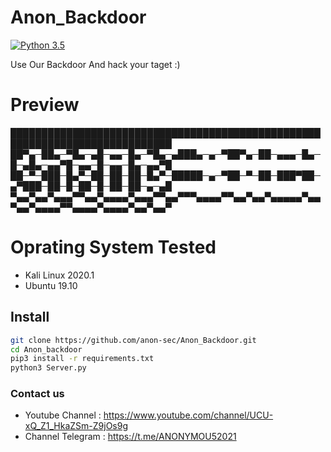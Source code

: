 # Anon_Backdoor

[![Python 3.5](https://img.shields.io/badge/Python-3.5-yellow.svg)](http://www.python.org/download/) 

<p>Use Our Backdoor And hack your taget :)</p>

# Preview
<P>
  ████████████████████████████████████████████████████████████████████████████
██▀▄─██▄─▀█▄─▄█─▄▄─█▄─▀█▄─▄███▄─▄─▀██▀▄─██─▄▄▄─█▄─█─▄█▄─▄▄▀█─▄▄─█─▄▄─█▄─▄▄▀█
██─▀─███─█▄▀─██─██─██─█▄▀─█████─▄─▀██─▀─██─███▀██─▄▀███─██─█─██─█─██─██─▄─▄█
▀▄▄▀▄▄▀▄▄▄▀▀▄▄▀▄▄▄▄▀▄▄▄▀▀▄▄▀▀▀▄▄▄▄▀▀▄▄▀▄▄▀▄▄▄▄▄▀▄▄▀▄▄▀▄▄▄▄▀▀▄▄▄▄▀▄▄▄▄▀▄▄▀▄▄▀
</P>

# Oprating System Tested
<div class="list">
<ul>
<li>Kali Linux 2020.1</li>
<li>Ubuntu 19.10</li>
</ul>
</div>


## Install
```bash
git clone https://github.com/anon-sec/Anon_Backdoor.git
cd Anon_backdoor
pip3 install -r requirements.txt
python3 Server.py 
```

### Contact us
- Youtube Channel : https://www.youtube.com/channel/UCU-xQ_Z1_HkaZSm-Z9jOs9g
- Channel Telegram : https://t.me/ANONYMOU52021

